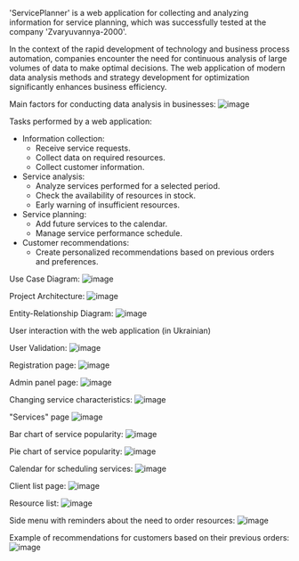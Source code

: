 'ServicePlanner' is a web application for collecting and analyzing information for service planning, which was successfully tested at the company 'Zvaryuvannya-2000'.

In the context of the rapid development of technology and business process automation, companies encounter the need for continuous analysis of large volumes of data to make optimal decisions. 
The web application of modern data analysis methods and strategy development for optimization significantly enhances business efficiency.

Main factors for conducting data analysis in businesses:
![image](https://github.com/user-attachments/assets/4bc124b2-7965-4cd2-94ba-65b5794d11f1)

Tasks performed by a web application:
* Information collection:
  - Receive service requests.
  - Collect data on required resources.
  - Collect customer information.
* Service analysis:
  - Analyze services performed for a selected period.
  - Check the availability of resources in stock.
  - Early warning of insufficient resources.
* Service planning:
  - Add future services to the calendar.
  - Manage service performance schedule.
* Customer recommendations:
  - Create personalized recommendations based on previous orders and
    preferences.

Use Case Diagram:
![image](https://github.com/user-attachments/assets/de5864da-4b82-4702-b22e-8a65de2890c1)

Project Architecture:
![image](https://github.com/user-attachments/assets/fddd333f-5449-4b56-b76d-bbd2f1be49e2)

Entity-Relationship Diagram:
![image](https://github.com/user-attachments/assets/3aea7bdc-5ff5-4e04-a580-6e160f736233)

User interaction with the web application (in Ukrainian)

User Validation:
![image](https://github.com/user-attachments/assets/c5c11efb-d908-4ebe-89b6-9b00114afd24)

Registration page:
![image](https://github.com/user-attachments/assets/d8b6ba0b-4e93-4473-8598-e867a8be2ea6)

Admin panel page:
![image](https://github.com/user-attachments/assets/e192abff-80bf-4b17-9ceb-0a201db9e7e9)

Changing service characteristics:
![image](https://github.com/user-attachments/assets/c7b07f65-20af-406c-9f39-02602ccf2bc1)

"Services" page
![image](https://github.com/user-attachments/assets/3ce57d86-1e42-4b2a-a1fc-52a5732280e2)

Bar chart of service popularity:
![image](https://github.com/user-attachments/assets/1d9e55c5-12b1-4e73-9cf2-17f478d99e0d)

Pie chart of service popularity:
![image](https://github.com/user-attachments/assets/9243d39c-0426-4325-b42a-2596c39fdb70)

Calendar for scheduling services:
![image](https://github.com/user-attachments/assets/c90a48cf-88a5-49aa-97cb-db99aaf8e497)

Client list page:
![image](https://github.com/user-attachments/assets/a82bda76-3736-4f9e-b051-5c8003520204)

Resource list:
![image](https://github.com/user-attachments/assets/64dcfcaf-3a88-4d3d-bf68-6d8052502983)

Side menu with reminders about the need to order resources:
![image](https://github.com/user-attachments/assets/42a72b63-38b6-4d94-b9e3-e96505da28f6)

Example of recommendations for customers based on their previous orders:
![image](https://github.com/user-attachments/assets/ca53cb05-f6f8-4c09-8f83-5e939f8bafd6)







  
